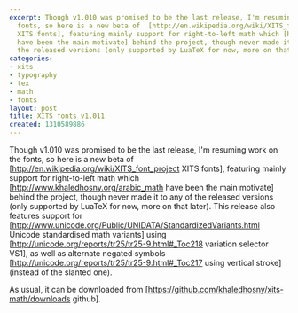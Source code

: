 ```yaml
---
excerpt: Though v1.010 was promised to be the last release, I'm resuming work on the
  fonts, so here is a new beta of  [http://en.wikipedia.org/wiki/XITS_font_project
  XITS fonts], featuring mainly support for right-to-left math which [http://www.khaledhosny.org/arabic_math
  have been the main motivate] behind the project, though never made it to any of
  the released versions (only supported by LuaTeX for now, more on that later).
categories:
- xits
- typography
- tex
- math
- fonts
layout: post
title: XITS fonts v1.011
created: 1310589886
---
```

Though v1.010 was promised to be the last release, I'm resuming work on the fonts, so here is a new beta of  [http://en.wikipedia.org/wiki/XITS_font_project XITS fonts], featuring mainly support for right-to-left math which [http://www.khaledhosny.org/arabic_math have been the main motivate] behind the project, though never made it to any of the released versions (only supported by LuaTeX for now, more on that later). This release also features support for [http://www.unicode.org/Public/UNIDATA/StandardizedVariants.html Unicode standardised math variants] using [http://unicode.org/reports/tr25/tr25-9.html#_Toc218 variation selector VS1], as well as alternate negated symbols [http://unicode.org/reports/tr25/tr25-9.html#_Toc217 using vertical stroke] (instead of the slanted one).

As usual, it can be downloaded from [https://github.com/khaledhosny/xits-math/downloads github].
